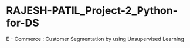 # RAJESH-PATIL_Project-2_Python-for-DS
E - Commerce : Customer Segmentation by using Unsupervised Learning
